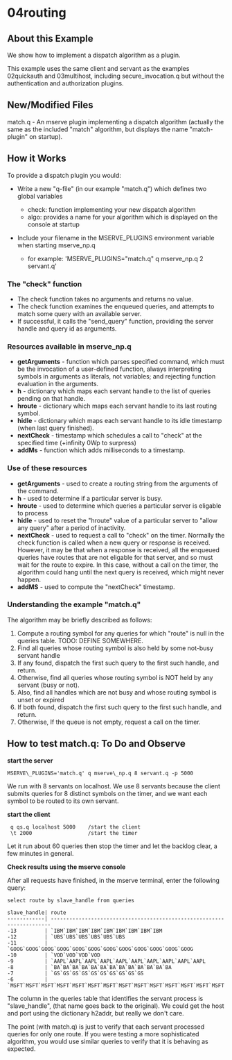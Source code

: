 # 04routing

## About this Example

We show how to implement a dispatch algorithm as a plugin.  

This example uses the same client and servant as the examples 02quickauth and 03multihost,
including secure\_invocation.q but without the authentication and authorization plugins.

## New/Modified Files

match.q - An mserve plugin implementing a dispatch algorithm (actually the same as the included "match" algorithm,
but displays the name "match-plugin" on startup).  

## How it Works

To provide a dispatch plugin you would:

- Write a new "q-file" (in our example "match.q") which defines two global variables
  - check: function implementing your new dispatch algorithm
  - algo:  provides a name for your algorithm which is displayed on the console at startup

- Include your filename in the MSERVE\_PLUGINS environment variable when starting mserve\_np.q
  - for example:  'MSERVE\_PLUGINS="match.q" q mserve\_np.q 2 servant.q'

### The "check" function

- The check function takes no arguments and returns no value. 
- The check function examines the enqueued queries, and attempts to match some query with an available server.
- If successful, it calls the "send\_query" function, providing the server handle and query id as arguments. 

### Resources available in mserve\_np.q

- **getArguments** - function which parses specified command, which must be the invocation of a user-defined function,
   always interpreting symbols in arguments as literals, not variables; and rejecting function evaluation in the arguments.
- **h**            - dictionary which maps each servant handle to the list of queries pending on that handle.
- **hroute**       - dictionary which maps each servant handle to its last routing symbol.
- **hidle**        - dictionary which maps each servant handle to its idle timestamp (when last query finished).
- **nextCheck**    - timestamp which schedules a call to "check" at the specified time (+infinity 0Wp to surpress)
- **addMs**        - function which adds milliseconds to a timestamp.

### Use of these resources

- **getArguments** - used to create a routing string from the arguments of the command.
- **h**            - used to determine if a particular server is busy.
- **hroute**       - used to determine which queries a particular server is eligable to process
- **hidle**        - used to reset the "hroute" value of a particular server to "allow any query" after a period of inactivity.
- **nextCheck**    - used to request a call to "check" on the timer. Normally the check function is called when a new query
                     or response is received. However, it may be that when a response is received, all the enqueued queries
                     have routes that are not eligable for that server, and so must wait for the route to expire. In this 
                     case, without a call on the timer, the algorithm could hang until the next query is received,
                     which might never happen.
- **addMS**        - used to compute the "nextCheck" timestamp.



### Understanding the example "match.q"

The algorithm may be briefly described as follows:
1. Compute a routing symbol for any queries for which "route" is null in the queries table. TODO: DEFINE SOMEWHERE. 
2. Find all queries whose routing symbol is also held by some not-busy servant handle
3. If any found, dispatch the first such query to the first such handle, and return.
4. Otherwise, find all queries whose routing symbol is NOT held by any servant (busy or not).
5. Also, find all handles which are not busy and whose routing symbol is unset or expired
6. If both found, dispatch the first such query to the first such handle, and return.
7. Otherwise, If the queue is not empty, request a call on the timer.


## How to test match.q: To Do and Observe

**start the server**

```
MSERVE\_PLUGINS='match.q' q mserve\_np.q 8 servant.q -p 5000
```

We run with 8 servants on localhost. 
We use 8 servants because the client submits queries for 8 distinct symbols on the timer, and we want each symbol to be routed to its own servant.

**start the client**

```
 q qs.q localhost 5000    /start the client
 \t 2000                  /start the timer
```

Let it run about 60 queries then stop the timer and let the backlog clear,
a few minutes in general. 

**Check results using the mserve console**

After all requests have finished, in the mserve terminal, enter the following query:

```
select route by slave_handle from queries

slave_handle| route                                                                 
------------| ----------------------------------------------------------------------
-13         | `IBM`IBM`IBM`IBM`IBM`IBM`IBM`IBM`IBM                                  
-12         | `UBS`UBS`UBS`UBS`UBS`UBS                                              
-11         | `GOOG`GOOG`GOOG`GOOG`GOOG`GOOG`GOOG`GOOG`GOOG`GOOG`GOOG`GOOG          
-10         | `VOD`VOD`VOD`VOD                                                      
-9          | `AAPL`AAPL`AAPL`AAPL`AAPL`AAPL`AAPL`AAPL`AAPL`AAPL                    
-8          | `BA`BA`BA`BA`BA`BA`BA`BA`BA`BA`BA`BA`BA                               
-7          | `GS`GS`GS`GS`GS`GS`GS`GS`GS`GS                                        
-6          | `MSFT`MSFT`MSFT`MSFT`MSFT`MSFT`MSFT`MSFT`MSFT`MSFT`MSFT`MSFT`MSFT`MSFT
```

The column in the queries table that identifies the servant process is "slave\_handle",
(that name goes back to the original). We could get the host and port using the dictionary
h2addr, but really we don't care.

The point (with match.q) is just to verify that each servant processed queries for only one route.
If you were testing a more sophisticated algorithm, you would use similar queries to verify that it is behaving as expected.


